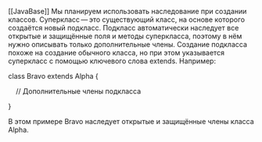 [[JavaBase]]
Мы планируем использовать наследование при создании классов. Суперкласс — это существующий класс, на основе которого создаётся новый подкласс. Подкласс автоматически наследует все открытые и защищённые поля и методы суперкласса, поэтому в нём нужно описывать только дополнительные члены. Создание подкласса похоже на создание обычного класса, но при этом указывается суперкласс с помощью ключевого слова extends. Например:

  

class Bravo extends Alpha {

    // Дополнительные члены подкласса

}

  

В этом примере Bravo наследует открытые и защищённые члены класса Alpha.